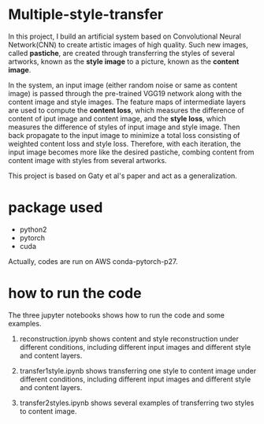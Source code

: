 # Multiple-style-transfer

In this project, I build an artificial system based on Convolutional Neural Network(CNN) to create artistic images of high quality. Such new images, called **pastiche**, are created through transferring the styles of several artworks, known as the  **style image** to a picture, known as the **content image**.

In the system, an input image (either random noise or same as content image) is passed through the pre-trained VGG19 network along with the content image and style images. The feature maps of intermediate layers are used to compute the **content loss**, which measures the difference of content of iput image and content image, and the **style loss**, which measures the difference of styles of input image and style image. Then back propagate to the input image to minimize a total loss consisting of weighted content loss and style loss. Therefore, with each iteration, the input image becomes 
more like the desired pastiche, combing content from content image with styles from several artworks. 

This project is based on Gaty et al's paper and act as a generalization.


# package used 
- python2
- pytorch
- cuda

Actually, codes are run on AWS conda-pytorch-p27.

# how to run the code
The three jupyter notebooks shows how to run the code and some examples. 

1. reconstruction.ipynb shows content and style reconstruction under different conditions, including different 
input images and different style and content layers.

2. transfer1style.ipynb shows transferring one style to content image under different conditions, including different 
input images and different style and content layers.

3. transfer2styles.ipynb shows several examples of transferring two styles to content image.
